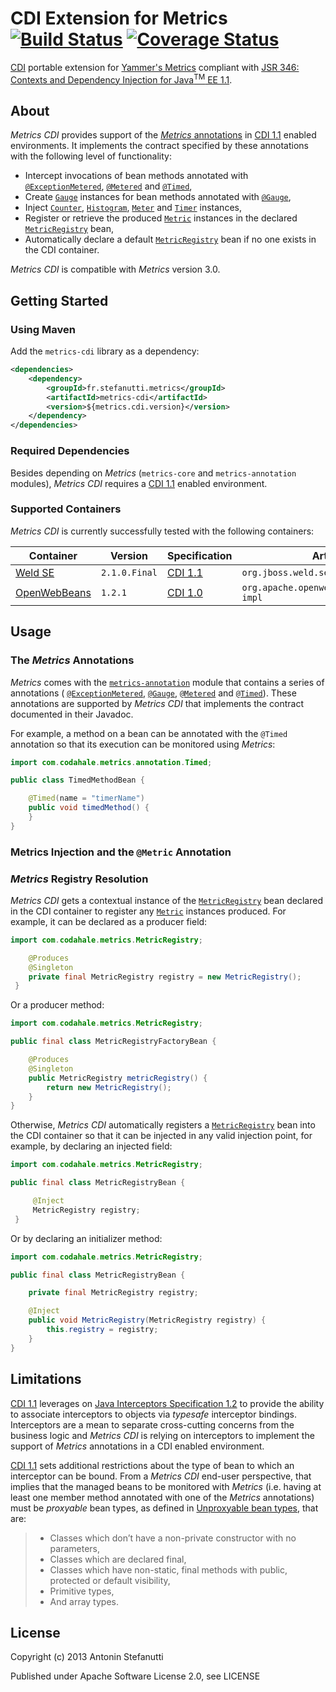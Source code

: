 CDI Extension for Metrics [![Build Status](https://secure.travis-ci.org/astefanutti/metrics-cdi.png)](http://travis-ci.org/astefanutti/metrics-cdi) [![Coverage Status](https://coveralls.io/repos/astefanutti/metrics-cdi/badge.png?branch=master)](https://coveralls.io/r/astefanutti/metrics-cdi?branch=master)
===========

[CDI](http://www.cdi-spec.org/) portable extension for [Yammer's Metrics](http://metrics.codahale.com/) compliant
with [JSR 346: Contexts and Dependency Injection for Java<sup>TM</sup> EE 1.1](http://jcp.org/en/jsr/detail?id=346).

## About

_Metrics CDI_ provides support of the [_Metrics_ annotations](https://github.com/codahale/metrics/tree/master/metrics-annotation)
in [CDI 1.1](http://jcp.org/en/jsr/detail?id=346) enabled environments.
It implements the contract specified by these annotations with the following level of functionality:
+ Intercept invocations of bean methods annotated with
  [`@ExceptionMetered`](http://maginatics.github.io/metrics/apidocs/com/codahale/metrics/annotation/ExceptionMetered.html),
  [`@Metered`](http://maginatics.github.io/metrics/apidocs/com/codahale/metrics/annotation/Gauge.html) and
  [`@Timed`](http://maginatics.github.io/metrics/apidocs/com/codahale/metrics/annotation/Timed.html),
+ Create [`Gauge`](http://maginatics.github.io/metrics/apidocs/com/codahale/metrics/Gauge.html) instances
  for bean methods annotated with [`@Gauge`](http://maginatics.github.io/metrics/apidocs/com/codahale/metrics/annotation/Gauge.html),
+ Inject [`Counter`](http://maginatics.github.io/metrics/apidocs/com/codahale/metrics/Counter.html),
  [`Histogram`](http://maginatics.github.io/metrics/apidocs/com/codahale/metrics/Histogram.html),
  [`Meter`](http://maginatics.github.io/metrics/apidocs/com/codahale/metrics/Meter.html) and
  [`Timer`](http://maginatics.github.io/metrics/apidocs/com/codahale/metrics/Timer.html) instances,
+ Register or retrieve the produced [`Metric`](http://maginatics.github.io/metrics/apidocs/com/codahale/metrics/Metric.html)
  instances in the declared [`MetricRegistry`](http://maginatics.github.io/metrics/apidocs/com/codahale/metrics/MetricRegistry.html) bean,
+ Automatically declare a default [`MetricRegistry`](http://maginatics.github.io/metrics/apidocs/com/codahale/metrics/MetricRegistry.html) bean
  if no one exists in the CDI container.

_Metrics CDI_ is compatible with _Metrics_ version 3.0.

## Getting Started

### Using Maven

Add the `metrics-cdi` library as a dependency:

```xml
<dependencies>
    <dependency>
        <groupId>fr.stefanutti.metrics</groupId>
        <artifactId>metrics-cdi</artifactId>
        <version>${metrics.cdi.version}</version>
    </dependency>
</dependencies>
```

### Required Dependencies

Besides depending on _Metrics_ (`metrics-core` and `metrics-annotation` modules), _Metrics CDI_ requires
a [CDI 1.1](http://jcp.org/en/jsr/detail?id=346) enabled environment.

### Supported Containers

_Metrics CDI_ is currently successfully tested with the following containers:

| Container                                       | Version       | Specification                                  | Artifact Id                                 |
| ----------------------------------------------- | ------------- | ---------------------------------------------- | ------------------------------------------- |
| [Weld SE](http://weld.cdi-spec.org/)            | `2.1.0.Final` | [CDI 1.1](http://jcp.org/en/jsr/detail?id=346) | `org.jboss.weld.se:weld-se-core`            |
| [OpenWebBeans](http://openwebbeans.apache.org/) | `1.2.1`       | [CDI 1.0](http://jcp.org/en/jsr/detail?id=299) | `org.apache.openwebbeans:openwebbeans-impl` |

## Usage

### The _Metrics_ Annotations

_Metrics_ comes with the [`metrics-annotation`](https://github.com/codahale/metrics/tree/master/metrics-annotation)
module that contains a series of annotations (
[`@ExceptionMetered`](http://maginatics.github.io/metrics/apidocs/com/codahale/metrics/annotation/ExceptionMetered.html),
[`@Gauge`](http://maginatics.github.io/metrics/apidocs/com/codahale/metrics/annotation/Gauge.html),
[`@Metered`](http://maginatics.github.io/metrics/apidocs/com/codahale/metrics/annotation/Gauge.html) and
[`@Timed`](http://maginatics.github.io/metrics/apidocs/com/codahale/metrics/annotation/Timed.html)).
These annotations are supported by _Metrics CDI_ that implements the contract documented in their Javadoc.

For example, a method on a bean can be annotated with the `@Timed` annotation so that its execution can be monitored using _Metrics_:

```java
import com.codahale.metrics.annotation.Timed;

public class TimedMethodBean {

    @Timed(name = "timerName")
    public void timedMethod() {
    }
}
```

### Metrics Injection and the `@Metric` Annotation

### _Metrics_ Registry Resolution

_Metrics CDI_ gets a contextual instance of the [`MetricRegistry`][] bean declared in the CDI container
to register any [`Metric`](http://maginatics.github.io/metrics/apidocs/com/codahale/metrics/Metric.html) instances
produced. For example, it can be declared as a producer field:

```java
import com.codahale.metrics.MetricRegistry;

    @Produces
    @Singleton
    private final MetricRegistry registry = new MetricRegistry();
 }
```

Or a producer method:

```java
import com.codahale.metrics.MetricRegistry;

public final class MetricRegistryFactoryBean {

    @Produces
    @Singleton
    public MetricRegistry metricRegistry() {
        return new MetricRegistry();
    }
}
```

Otherwise, _Metrics CDI_ automatically registers a [`MetricRegistry`][] bean into the CDI container
so that it can be injected in any valid injection point, for example, by declaring an injected field:

```java
import com.codahale.metrics.MetricRegistry;

public final class MetricRegistryBean {

     @Inject
     MetricRegistry registry;
 }
```

Or by declaring an initializer method:

```java
import com.codahale.metrics.MetricRegistry;

public final class MetricRegistryBean {

    private final MetricRegistry registry;

    @Inject
    public void MetricRegistry(MetricRegistry registry) {
        this.registry = registry;
    }
}
```

[`MetricRegistry`]: http://maginatics.github.io/metrics/apidocs/com/codahale/metrics/MetricRegistry.html

## Limitations

[CDI 1.1][] leverages on [Java Interceptors Specification 1.2][] to provide the ability to associate interceptors
to objects via _typesafe_ interceptor bindings. Interceptors are a mean to separate cross-cutting concerns from the business logic
and _Metrics CDI_ is relying on interceptors to implement the support of _Metrics_ annotations in a CDI enabled environment.

[CDI 1.1][] sets additional restrictions about the type of bean to which an interceptor can be bound. From a _Metrics CDI_ end-user
perspective, that implies that the managed beans to be monitored with _Metrics_ (i.e. having at least one member method annotated
with one of the _Metrics_ annotations) must be _proxyable_ bean types, as defined in [Unproxyable bean types][], that are:
> + Classes which don’t have a non-private constructor with no parameters,
> + Classes which are declared final,
> + Classes which have non-static, final methods with public, protected or default visibility,
> + Primitive types,
> + And array types.

[CDI 1.1]: http://docs.jboss.org/cdi/spec/1.1/cdi-spec.html
[Java Interceptors Specification 1.2]: http://download.oracle.com/otndocs/jcp/interceptors-1_2-mrel2-eval-spec/
[Binding an interceptor to a bean]: http://docs.jboss.org/cdi/spec/1.1/cdi-spec.html#binding_interceptor_to_bean
[Unproxyable bean types]: http://docs.jboss.org/cdi/spec/1.1/cdi-spec.html#unproxyable

License
-------

Copyright (c) 2013 Antonin Stefanutti

Published under Apache Software License 2.0, see LICENSE
